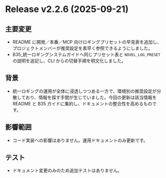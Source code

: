 # Release v2.2.6 (2025-09-21)

## 主要変更
- README に開発／本番／MCP 向けロギングプリセットの早見表を追加し、プロジェクトメンバーが推奨設定を素早く参照できるようにしました。
- B35_統一ロギングシステムガイドへ同じプリセット表と `NOVEL_LOG_PRESET` の説明を追記し、CLI からの切替手順を明文化しました。

## 背景
- 統一ロギングの運用が全体に浸透しつつある一方で、環境別の推奨設定が分散しており、情報を探す手間が生じていました。今回の更新は該当情報を README と B35 ガイドに集約し、ドキュメントの整合性を高めるものです。

## 影響範囲
- コード実装への影響はありません。運用ドキュメントのみ更新です。

## テスト
- ドキュメント変更のみのため追加テストはありません。

